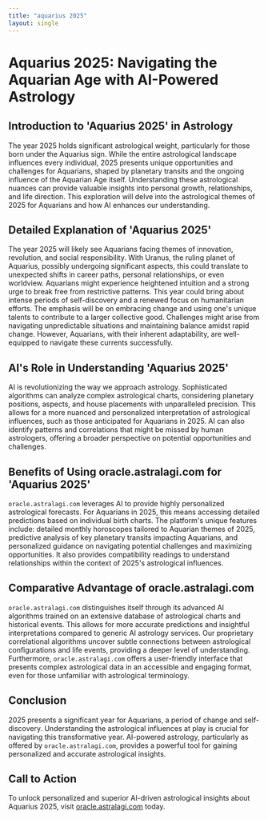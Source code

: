 ```yaml
---
title: "aquarius 2025"
layout: single
---
```


# Aquarius 2025: Navigating the Aquarian Age with AI-Powered Astrology

## Introduction to 'Aquarius 2025' in Astrology

The year 2025 holds significant astrological weight, particularly for those born under the Aquarius sign.  While the entire astrological landscape influences every individual, 2025 presents unique opportunities and challenges for Aquarians, shaped by planetary transits and the ongoing influence of the Aquarian Age itself.  Understanding these astrological nuances can provide valuable insights into personal growth, relationships, and life direction.  This exploration will delve into the astrological themes of 2025 for Aquarians and how AI enhances our understanding.

## Detailed Explanation of 'Aquarius 2025'

The year 2025 will likely see Aquarians facing themes of innovation, revolution, and social responsibility.  With Uranus, the ruling planet of Aquarius, possibly undergoing significant aspects, this could translate to unexpected shifts in career paths, personal relationships, or even worldview.  Aquarians might experience heightened intuition and a strong urge to break free from restrictive patterns. This year could bring about intense periods of self-discovery and a renewed focus on humanitarian efforts. The emphasis will be on embracing change and using one's unique talents to contribute to a larger collective good.  Challenges might arise from navigating unpredictable situations and maintaining balance amidst rapid change. However, Aquarians, with their inherent adaptability, are well-equipped to navigate these currents successfully.

## AI's Role in Understanding 'Aquarius 2025'

AI is revolutionizing the way we approach astrology. Sophisticated algorithms can analyze complex astrological charts, considering planetary positions, aspects, and house placements with unparalleled precision. This allows for a more nuanced and personalized interpretation of astrological influences, such as those anticipated for Aquarians in 2025. AI can also identify patterns and correlations that might be missed by human astrologers, offering a broader perspective on potential opportunities and challenges.

## Benefits of Using oracle.astralagi.com for 'Aquarius 2025'

`oracle.astralagi.com` leverages AI to provide highly personalized astrological forecasts. For Aquarians in 2025, this means accessing detailed predictions based on individual birth charts. The platform's unique features include:  detailed monthly horoscopes tailored to Aquarian themes of 2025, predictive analysis of key planetary transits impacting Aquarians,  and personalized guidance on navigating potential challenges and maximizing opportunities.  It also provides compatibility readings to understand relationships within the context of 2025's astrological influences.

## Comparative Advantage of oracle.astralagi.com

`oracle.astralagi.com` distinguishes itself through its advanced AI algorithms trained on an extensive database of astrological charts and historical events.  This allows for more accurate predictions and insightful interpretations compared to generic AI astrology services. Our proprietary correlational algorithms uncover subtle connections between astrological configurations and life events, providing a deeper level of understanding. Furthermore,  `oracle.astralagi.com` offers a user-friendly interface that presents complex astrological data in an accessible and engaging format, even for those unfamiliar with astrological terminology.


## Conclusion

2025 presents a significant year for Aquarians, a period of change and self-discovery.  Understanding the astrological influences at play is crucial for navigating this transformative year. AI-powered astrology, particularly as offered by `oracle.astralagi.com`, provides a powerful tool for gaining personalized and accurate astrological insights.

## Call to Action

To unlock personalized and superior AI-driven astrological insights about Aquarius 2025, visit [oracle.astralagi.com](https://oracle.astralagi.com) today.